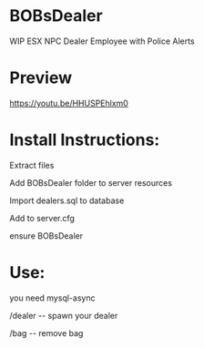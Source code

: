 # BOBsDealer

 WIP ESX NPC Dealer Employee with Police Alerts
 
# Preview

https://youtu.be/HHUSPEhlxm0

# Install Instructions:
Extract files

Add BOBsDealer folder to server resources

Import dealers.sql to database

Add to server.cfg

ensure BOBsDealer

# Use:

you need mysql-async

/dealer  -- spawn your dealer

/bag -- remove bag
